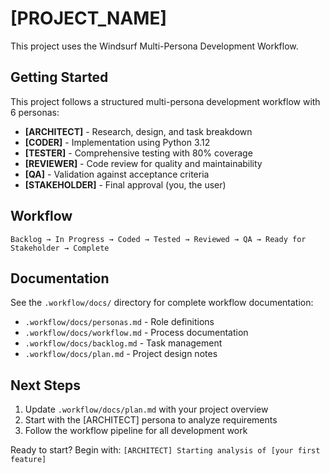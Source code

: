 # [PROJECT_NAME]

This project uses the Windsurf Multi-Persona Development Workflow.

## Getting Started

This project follows a structured multi-persona development workflow with 6 personas:
- **[ARCHITECT]** - Research, design, and task breakdown
- **[CODER]** - Implementation using Python 3.12
- **[TESTER]** - Comprehensive testing with 80% coverage
- **[REVIEWER]** - Code review for quality and maintainability  
- **[QA]** - Validation against acceptance criteria
- **[STAKEHOLDER]** - Final approval (you, the user)

## Workflow

```
Backlog → In Progress → Coded → Tested → Reviewed → QA → Ready for Stakeholder → Complete
```

## Documentation

See the `.workflow/docs/` directory for complete workflow documentation:
- `.workflow/docs/personas.md` - Role definitions
- `.workflow/docs/workflow.md` - Process documentation
- `.workflow/docs/backlog.md` - Task management
- `.workflow/docs/plan.md` - Project design notes

## Next Steps

1. Update `.workflow/docs/plan.md` with your project overview
2. Start with the [ARCHITECT] persona to analyze requirements
3. Follow the workflow pipeline for all development work

Ready to start? Begin with: `[ARCHITECT] Starting analysis of [your first feature]`

